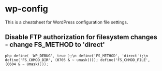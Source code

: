 # wp-config
This is a cheatsheet for WordPress configuration file settings.




## Disable FTP authorization for filesystem changes - change FS_METHOD to 'direct'
`php
define( 'WP_DEBUG', true );\n
define('FS_METHOD', 'direct');\n
define('FS_CHMOD_DIR', (0705 & ~ umask()));
define('FS_CHMOD_FILE', (0604 & ~ umask()));
`
